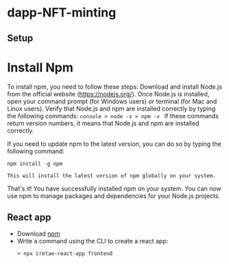 # dapp-NFT-minting

## Setup

# Install Npm

To install npm, you need to follow these steps:
    Download and install Node.js from the official website (https://nodejs.org/).
    Once Node.js is installed, open your command prompt (for Windows users) or terminal (for Mac and Linux users).
    Verify that Node.js and npm are installed correctly by typing the following commands:
	```console
	> node -v
	> npm -v
	 ```
If these commands return version numbers, it means that Node.js and npm are installed correctly.

If you need to update npm to the latest version, you can do so by typing the following command:

    npm install -g npm

    This will install the latest version of npm globally on your system.

That's it! You have successfully installed npm on your system. You can now use npm to manage packages and dependencies for your Node.js projects.

## React app

- Download [npm](https://www.npmjs.com/package/npx)
- Write a command using the CLI to create a react app: 
	```console
	> npx cretae-react-app frontend
	 ```

